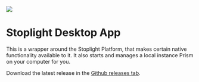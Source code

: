 <img src="http://slack.stoplight.io/badge.svg">

# Stoplight Desktop App

This is a wrapper around the Stoplight Platform, that makes certain native functionality available to it. It also starts and manages a local instance Prism on your computer for you.

Download the latest release in the [Github releases tab](/releases).
